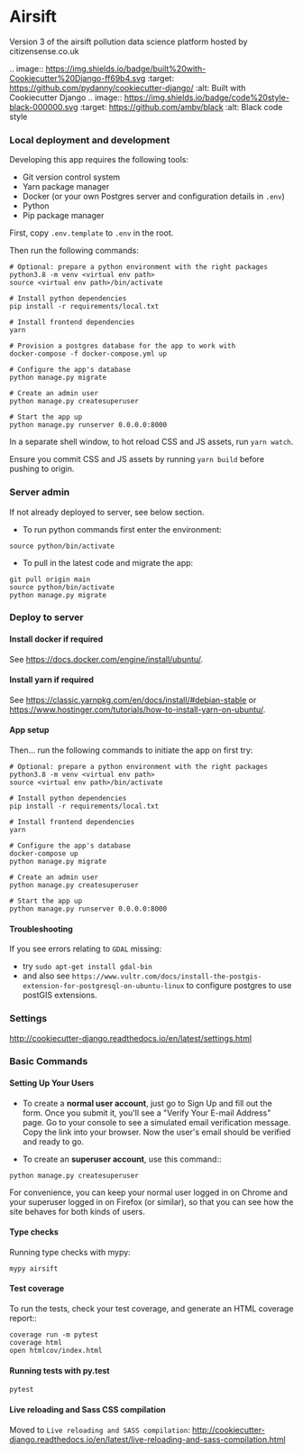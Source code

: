 # Airsift

Version 3 of the airsift pollution data science platform hosted by citizensense.co.uk 

.. image:: https://img.shields.io/badge/built%20with-Cookiecutter%20Django-ff69b4.svg
     :target: https://github.com/pydanny/cookiecutter-django/
     :alt: Built with Cookiecutter Django
.. image:: https://img.shields.io/badge/code%20style-black-000000.svg
     :target: https://github.com/ambv/black
     :alt: Black code style

### Local deployment and development

Developing this app requires the following tools:

- Git version control system
- Yarn package manager
- Docker (or your own Postgres server and configuration details in `.env`)
- Python
- Pip package manager

First, copy `.env.template` to `.env` in the root.

Then run the following commands:

```shell
# Optional: prepare a python environment with the right packages
python3.8 -m venv <virtual env path>
source <virtual env path>/bin/activate

# Install python dependencies
pip install -r requirements/local.txt

# Install frontend dependencies
yarn

# Provision a postgres database for the app to work with
docker-compose -f docker-compose.yml up

# Configure the app's database
python manage.py migrate

# Create an admin user
python manage.py createsuperuser

# Start the app up
python manage.py runserver 0.0.0.0:8000
```

In a separate shell window, to hot reload CSS and JS assets, run `yarn watch`.

Ensure you commit CSS and JS assets by running `yarn build` before pushing to origin.

### Server admin

If not already deployed to server, see below section.

- To run python commands first enter the environment:

```
source python/bin/activate
```

- To pull in the latest code and migrate the app:

```
git pull origin main
source python/bin/activate
python manage.py migrate
```

### Deploy to server

#### Install docker if required

See https://docs.docker.com/engine/install/ubuntu/.

#### Install yarn if required
 See https://classic.yarnpkg.com/en/docs/install/#debian-stable or https://www.hostinger.com/tutorials/how-to-install-yarn-on-ubuntu/.

#### App setup

Then... run the following commands to initiate the app on first try:

```shell
# Optional: prepare a python environment with the right packages
python3.8 -m venv <virtual env path>
source <virtual env path>/bin/activate

# Install python dependencies
pip install -r requirements/local.txt

# Install frontend dependencies
yarn

# Configure the app's database
docker-compose up
python manage.py migrate

# Create an admin user
python manage.py createsuperuser

# Start the app up
python manage.py runserver 0.0.0.0:8000
```

#### Troubleshooting

If you see errors relating to `GDAL` missing:

- try `sudo apt-get install gdal-bin`
- and also see `https://www.vultr.com/docs/install-the-postgis-extension-for-postgresql-on-ubuntu-linux` to configure postgres to use postGIS extensions.

### Settings

http://cookiecutter-django.readthedocs.io/en/latest/settings.html

### Basic Commands

#### Setting Up Your Users

* To create a **normal user account**, just go to Sign Up and fill out the form. Once you submit it, you'll see a "Verify Your E-mail Address" page. Go to your console to see a simulated email verification message. Copy the link into your browser. Now the user's email should be verified and ready to go.

* To create an **superuser account**, use this command::

```shell
python manage.py createsuperuser
```

For convenience, you can keep your normal user logged in on Chrome and your superuser logged in on Firefox (or similar), so that you can see how the site behaves for both kinds of users.

#### Type checks

Running type checks with mypy:

```shell
mypy airsift
```

#### Test coverage

To run the tests, check your test coverage, and generate an HTML coverage report::

```shell
coverage run -m pytest
coverage html
open htmlcov/index.html
```

#### Running tests with py.test

```shell
pytest
```

#### Live reloading and Sass CSS compilation

Moved to `Live reloading and SASS compilation`: http://cookiecutter-django.readthedocs.io/en/latest/live-reloading-and-sass-compilation.html



